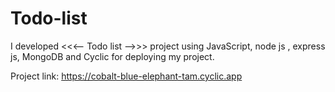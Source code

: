# Todo-list

I developed <<<-- Todo list -->>> project using JavaScript, node js , express js, MongoDB and Cyclic for deploying my project.

Project link: https://cobalt-blue-elephant-tam.cyclic.app

